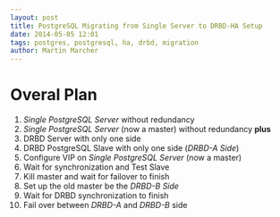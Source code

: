```yaml
---
layout: post
title: PostgreSQL Migrating from Single Server to DRBD-HA Setup
date: 2014-05-05 12:01
tags: postgres, postgresql, ha, drbd, migration
author: Martin Marcher
---
```

# Overal Plan

1. *Single PostgreSQL Server* without redundancy
1. *Single PostgreSQL Server* (now a master) without redundancy **plus**
 1. DRBD Server with only one side
 1. DRBD PostgreSQL Slave with only one side (*DRBD-A Side*)
1. Configure VIP on *Single PostgreSQL Server* (now a master)
1. Wait for synchronization and Test Slave
1. Kill master and wait for failover to finish
1. Set up the old master be the *DRBD-B Side*
1. Wait for DRBD synchronization to finish
1. Fail over between *DRBD-A* and *DRBD-B* side
